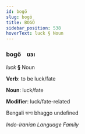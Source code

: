```yaml
---
id: bogö
slug: bogö
title: BOGÖ
sidebar_position: 538
hoverText: luck § Noun
---
```


### bogö&emsp;<span kind="abugida">ʋꜿı</span>

*luck* **§** Noun

**Verb**: to be luck/fate

**Noun**: luck/fate

**Modifier**: luck/fate-related

Bengali ভাগ্য bhaggo undefined

*Indo-Iranian Language Family*